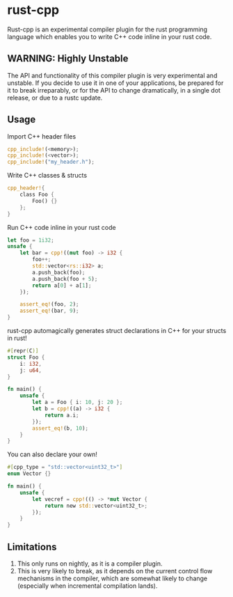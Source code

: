 # rust-cpp

Rust-cpp is an experimental compiler plugin for the rust programming language which enables you to write C++ code inline in your rust code.

## WARNING: Highly Unstable

The API and functionality of this compiler plugin is very experimental and unstable. If you decide to use it in one of your applications, be prepared for it to break irreparably, or for the API to change dramatically, in a single dot release, or due to a rustc update.

## Usage

Import C++ header files

```rust
cpp_include!(<memory>);
cpp_include!(<vector>);
cpp_include!("my_header.h");
```

Write C++ classes & structs

```rust
cpp_header!{
    class Foo {
        Foo() {}
    };
}
```

Run C++ code inline in your rust code

```rust
let foo = 1i32;
unsafe {
    let bar = cpp!((mut foo) -> i32 {
        foo++;
        std::vector<rs::i32> a;
        a.push_back(foo);
        a.push_back(foo + 5);
        return a[0] + a[1];
    });

    assert_eq!(foo, 2);
    assert_eq!(bar, 9);
}
```

rust-cpp automagically generates struct declarations in C++ for your structs in rust!

```rust
#[repr(C)]
struct Foo {
    i: i32,
    j: u64,
}

fn main() {
    unsafe {
        let a = Foo { i: 10, j: 20 };
        let b = cpp!((a) -> i32 {
            return a.i;
        });
        assert_eq!(b, 10);
    }
}
```

You can also declare your own!

```rust
#[cpp_type = "std::vector<uint32_t>"]
enum Vector {}

fn main() {
    unsafe {
        let vecref = cpp!(() -> *mut Vector {
            return new std::vector<uint32_t>;
        });
    }
}
```

## Limitations

1. This only runs on nightly, as it is a compiler plugin.
2. This is very likely to break, as it depends on the current control flow mechanisms in the compiler, which are somewhat likely to change (especially when incremental compilation lands). 

